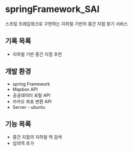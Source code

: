 # springFramework_SAI

스프링 프레임워크로 구현하는 지하철 기반의 중간 지점 찾기 서비스


## 기록 목록
* 지하철 기반 중간 지점 추천

## 개발 환경
* spring Framework
* Mapbox API
* 공공데이터 포탈 API
* 카카오 좌표 변환 API
* Server - ubuntu

## 기능 목록
* 중간 지점의 지하철 역 검색
* 임의역 추가

